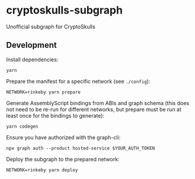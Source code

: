 # cryptoskulls-subgraph

Unofficial subgraph for CryptoSkulls

## Development

Install dependencies:

```
yarn
```

Prepare the manifest for a specific network (see `./config`):

```
NETWORK=rinkeby yarn prepare
```

Generate AssemblyScript bindings from ABIs and graph schema (this does not need
to be re-run for different networks, but prepare must be run at least once for
the bindings to generate):

```
yarn codegen
```

Ensure you have authorized with the graph-cli:

```
npx graph auth --product hosted-service $YOUR_AUTH_TOKEN
```

Deploy the subgraph to the prepared network:

```
NETWORK=rinkeby yarn deploy
```
